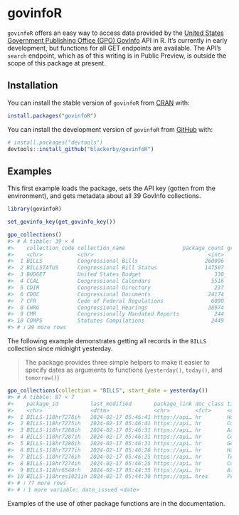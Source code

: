 
<!-- README.md is generated from README.Rmd. Please edit that file -->

# govinfoR

<!-- badges: start -->
<!-- badges: end -->

`govinfoR` offers an easy way to access data provided by the [United
States Government Publishing Office (GPO)
GovInfo](https://www.govinfo.gov/) API in R. It’s currently in early
development, but functions for all GET endpoints are available. The
API’s `search` endpoint, which as of this writing is in Public Preview,
is outside the scope of this package at present.

## Installation

You can install the stable version of `govinfoR` from
[CRAN](https://cran.r-project.org/package=govinfoR) with:

``` r
install.packages("govinfoR")
```

You can install the development version of `govinfoR` from
[GitHub](https://github.com/) with:

``` r
# install.packages("devtools")
devtools::install_github("blackerby/govinfoR")
```

## Examples

This first example loads the package, sets the API key (gotten from the
environment), and gets metadata about all 39 GovInfo collections.

``` r
library(govinfoR)

set_govinfo_key(get_govinfo_key())

gpo_collections()
#> # A tibble: 39 × 4
#>    collection_code collection_name                  package_count granule_count
#>    <chr>           <chr>                                    <int>         <int>
#>  1 BILLS           Congressional Bills                     260096            NA
#>  2 BILLSTATUS      Congressional Bill Status               147507            NA
#>  3 BUDGET          United States Budget                       338          6759
#>  4 CCAL            Congressional Calendars                   5516         88218
#>  5 CDIR            Congressional Directory                    237         15024
#>  6 CDOC            Congressional Documents                  24174          9580
#>  7 CFR             Code of Federal Regulations               6090       7155023
#>  8 CHRG            Congressional Hearings                   38974           285
#>  9 CMR             Congressionally Mandated Reports           244            NA
#> 10 COMPS           Statutes Compilations                     2449            NA
#> # ℹ 29 more rows
```

The following example demonstrates getting all records in the `BILLS`
collection since midnight yesterday.

> The package provides three simple helpers to make it easier to specify
> dates as arguments to functions (`yesterday()`, `today()`, and
> `tomorrow()`)

``` r
gpo_collections(collection = "BILLS", start_date = yesterday())
#> # A tibble: 87 × 7
#>    package_id          last_modified       package_link doc_class title congress
#>    <chr>               <dttm>              <chr>        <fct>     <chr>    <int>
#>  1 BILLS-118hr7278ih   2024-02-17 05:46:41 https://api… hr        Hous…      118
#>  2 BILLS-118hr7275ih   2024-02-17 05:46:41 https://api… hr        Comp…      118
#>  3 BILLS-118hr7288ih   2024-02-17 05:46:31 https://api… hr        Arme…      118
#>  4 BILLS-118hr7287ih   2024-02-17 05:46:31 https://api… hr        Coun…      118
#>  5 BILLS-118hr7286ih   2024-02-17 05:46:31 https://api… hr        Gene…      118
#>  6 BILLS-118hr7277ih   2024-02-17 05:46:26 https://api… hr        Halt…      118
#>  7 BILLS-118hr7276ih   2024-02-17 05:46:25 https://api… hr        Tele…      118
#>  8 BILLS-118hr7274ih   2024-02-17 05:46:25 https://api… hr        Conn…      118
#>  9 BILLS-118hr6544rh   2024-02-17 05:44:35 https://api… hr        Atom…      118
#> 10 BILLS-118hres1021ih 2024-02-17 05:44:30 https://api… hres      Prov…      118
#> # ℹ 77 more rows
#> # ℹ 1 more variable: date_issued <date>
```

Examples of the use of other package functions are in the documentation.

